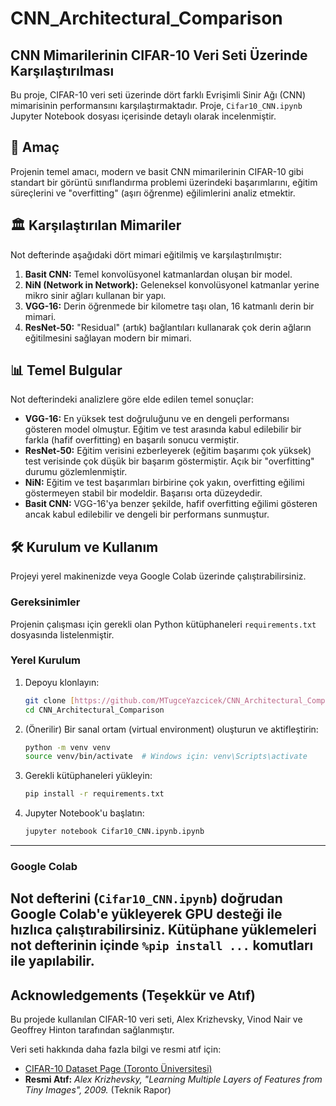 # CNN_Architectural_Comparison
## CNN Mimarilerinin CIFAR-10 Veri Seti Üzerinde Karşılaştırılması

Bu proje, CIFAR-10 veri seti üzerinde dört farklı Evrişimli Sinir Ağı (CNN) mimarisinin performansını karşılaştırmaktadır. Proje, `Cifar10_CNN.ipynb` Jupyter Notebook dosyası içerisinde detaylı olarak incelenmiştir.

## 🚀 Amaç

Projenin temel amacı, modern ve basit CNN mimarilerinin CIFAR-10 gibi standart bir görüntü sınıflandırma problemi üzerindeki başarımlarını, eğitim süreçlerini ve "overfitting" (aşırı öğrenme) eğilimlerini analiz etmektir.

## 🏛️ Karşılaştırılan Mimariler

Not defterinde aşağıdaki dört mimari eğitilmiş ve karşılaştırılmıştır:

1.  **Basit CNN:** Temel konvolüsyonel katmanlardan oluşan bir model.
2.  **NiN (Network in Network):** Geleneksel konvolüsyonel katmanlar yerine mikro sinir ağları kullanan bir yapı.
3.  **VGG-16:** Derin öğrenmede bir kilometre taşı olan, 16 katmanlı derin bir mimari.
4.  **ResNet-50:** "Residual" (artık) bağlantıları kullanarak çok derin ağların eğitilmesini sağlayan modern bir mimari.

## 📊 Temel Bulgular

Not defterindeki analizlere göre elde edilen temel sonuçlar:

* **VGG-16:** En yüksek test doğruluğunu ve en dengeli performansı gösteren model olmuştur. Eğitim ve test arasında kabul edilebilir bir farkla (hafif overfitting) en başarılı sonucu vermiştir.
* **ResNet-50:** Eğitim verisini ezberleyerek (eğitim başarımı çok yüksek) test verisinde çok düşük bir başarım göstermiştir. Açık bir "overfitting" durumu gözlemlenmiştir.
* **NiN:** Eğitim ve test başarımları birbirine çok yakın, overfitting eğilimi göstermeyen stabil bir modeldir. Başarısı orta düzeydedir.
* **Basit CNN:** VGG-16'ya benzer şekilde, hafif overfitting eğilimi gösteren ancak kabul edilebilir ve dengeli bir performans sunmuştur.

## 🛠️ Kurulum ve Kullanım

Projeyi yerel makinenizde veya Google Colab üzerinde çalıştırabilirsiniz.

### Gereksinimler

Projenin çalışması için gerekli olan Python kütüphaneleri `requirements.txt` dosyasında listelenmiştir.

### Yerel Kurulum

1.  Depoyu klonlayın:
    ```bash
    git clone [https://github.com/MTugceYazcicek/CNN_Architectural_Comparison.git](https://github.com/MTugceYazcicek/CNN_Architectural_Comparison.git)
    cd CNN_Architectural_Comparison
    ```

2.  (Önerilir) Bir sanal ortam (virtual environment) oluşturun ve aktifleştirin:
    ```bash
    python -m venv venv
    source venv/bin/activate  # Windows için: venv\Scripts\activate
    ```

3.  Gerekli kütüphaneleri yükleyin:
    ```bash
    pip install -r requirements.txt
    ```

4.  Jupyter Notebook'u başlatın:
    ```bash
    jupyter notebook Cifar10_CNN.ipynb.ipynb
    ```
---
### Google Colab

Not defterini (`Cifar10_CNN.ipynb`) doğrudan Google Colab'e yükleyerek GPU desteği ile hızlıca çalıştırabilirsiniz. Kütüphane yüklemeleri not defterinin içinde `%pip install ...` komutları ile yapılabilir.
---
## Acknowledgements (Teşekkür ve Atıf)

Bu projede kullanılan CIFAR-10 veri seti, Alex Krizhevsky, Vinod Nair ve Geoffrey Hinton tarafından sağlanmıştır.

Veri seti hakkında daha fazla bilgi ve resmi atıf için:
* [CIFAR-10 Dataset Page (Toronto Üniversitesi)](https://www.cs.toronto.edu/~kriz/cifar.html)
* **Resmi Atıf:** *Alex Krizhevsky, "Learning Multiple Layers of Features from Tiny Images", 2009.* (Teknik Rapor)
